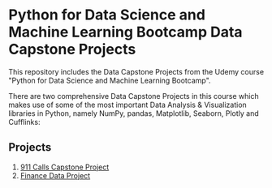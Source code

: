 # Python for Data Science and Machine Learning Bootcamp Data Capstone Projects
This repository includes the Data Capstone Projects from the Udemy course "Python for Data Science and Machine Learning Bootcamp".

There are two comprehensive Data Capstone Projects in this course which makes use of some of the most important Data Analysis & Visualization libraries in Python, namely NumPy, pandas, Matplotlib, Seaborn, Plotly and Cufflinks:

## Projects
1. [911 Calls Capstone Project](https://github.com/melihcanyardi/Python-for-Data-Science-and-Machine-Learning-Bootcamp-Data-Capstone-Projects/blob/main/911%20Calls%20Data%20Capstone%20Project.ipynb)
2. [Finance Data Project](https://github.com/melihcanyardi/Python-for-Data-Science-and-Machine-Learning-Bootcamp-Data-Capstone-Projects/blob/main/Finance%20Project.ipynb)

